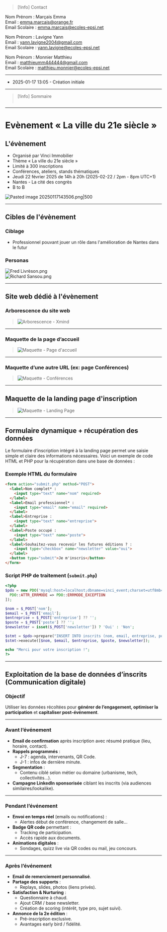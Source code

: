 
>[!info] Contact 
>
Nom Prénom : Marçais Emma  
Email : emma.marcais@orange.fr  
Email Scolaire : emma.marcais@ecoles-epsi.net  
>
Nom Prénom : Lavigne Yann  
Email : yann.lavigne2004@gmail.com  
Email Scolaire : yann.lavigne@ecoles-epsi.net  
>
Nom Prénom : Monnier Matthieu  
Email : matthieumm444444@gmail.com  
Email Scolaire : matthieu.monnier@ecoles-epsi.net

---
- 2025-01-17 13:05 - Création initiale
---

> [!info] Sommaire
> ```table-of-contents
> ```

---

# Evènement « La ville du 21e siècle »

## L'évènement 
- Organisé par Vinci Immobilier  
- Thème « La ville du 21e siècle »  
- Limité à 300 inscriptions  
- Conférences, ateliers, stands thématiques  
- Jeudi 22 février 2025 de 14h à 20h (2025-02-22 / 2pm - 8pm UTC+1)  
- Nantes - La cité des congrès  
- B to B  

![Pasted image 20250117143506.png|500](PLACEHOLDER_IMAGE_HEADER)

---

## Cibles de l'évènement

### Ciblage
- Professionnel pouvant jouer un rôle dans l'amélioration de Nantes dans le futur

### Personas
![Fred Livrèson.png](PLACEHOLDER_PERSONA1)  
![Richard Sansou.png](PLACEHOLDER_PERSONA2)

---

## Site web dédié à l'évènement

### Arborescence du site web

> ![Arborescence - Xmind](PLACEHOLDER_ARBORESCENCE)

---

### Maquette de la page d’accueil

> ![Maquette - Page d'accueil](PLACEHOLDER_HOMEPAGE)

---

### Maquette d’une autre URL (ex: page Conférences)

> ![Maquette - Conférences](PLACEHOLDER_CONFERENCES)

---

## Maquette de la landing page d'inscription

> ![Maquette - Landing Page](PLACEHOLDER_LANDING)

---

## Formulaire dynamique + récupération des données

Le formulaire d’inscription intégré à la landing page permet une saisie simple et claire des informations nécessaires. Voici un exemple de code HTML et PHP pour la récupération dans une base de données :

### Exemple HTML du formulaire

```html
<form action="submit.php" method="POST">
  <label>Nom complet* :
    <input type="text" name="nom" required>
  </label>
  <label>Email professionnel* :
    <input type="email" name="email" required>
  </label>
  <label>Entreprise :
    <input type="text" name="entreprise">
  </label>
  <label>Poste occupé :
    <input type="text" name="poste">
  </label>
  <label>Souhaitez-vous recevoir les futures éditions ? :
    <input type="checkbox" name="newsletter" value="oui">
  </label>
  <button type="submit">Je m'inscris</button>
</form>
```

### Script PHP de traitement (`submit.php`)

```php
<?php
$pdo = new PDO('mysql:host=localhost;dbname=vinci_event;charset=utf8mb4', 'root', '', [
  PDO::ATTR_ERRMODE => PDO::ERRMODE_EXCEPTION
]);

$nom = $_POST['nom'];
$email = $_POST['email'];
$entreprise = $_POST['entreprise'] ?? '';
$poste = $_POST['poste'] ?? '';
$newsletter = isset($_POST['newsletter']) ? 'Oui' : 'Non';

$stmt = $pdo->prepare("INSERT INTO inscrits (nom, email, entreprise, poste, newsletter) VALUES (?, ?, ?, ?, ?)");
$stmt->execute([$nom, $email, $entreprise, $poste, $newsletter]);

echo "Merci pour votre inscription !";
?>
```

---

## Exploitation de la base de données d’inscrits (Communication digitale)

###  Objectif
Utiliser les données récoltées pour **générer de l’engagement, optimiser la participation** et **capitaliser post-événement**.

---

###  Avant l’événement

- **Email de confirmation** après inscription avec résumé pratique (lieu, horaire, contact).
- **Rappels programmés** :
  - J-7 : agenda, intervenants, QR Code.
  - J-1 : infos de dernière minute.
- **Segmentation** :
  - Contenu ciblé selon métier ou domaine (urbanisme, tech, collectivités...).
- **Campagne LinkedIn sponsorisée** ciblant les inscrits (via audiences similaires/lookalike).

---

###  Pendant l’événement

- **Envoi en temps réel** (emails ou notifications) :
  - Alertes début de conférence, changement de salle...
- **Badge QR code** permettant :
  - Tracking de participation.
  - Accès rapide aux documents.
- **Animations digitales** :
  - Sondages, quizz live via QR codes ou mail, jeu concours.

---

###  Après l’événement

- **Email de remerciement personnalisé**.
- **Partage des supports** :
  - Replays, slides, photos (liens privés).
- **Satisfaction & Nurturing** :
  - Questionnaire à chaud.
  - Ajout CRM / base newsletter.
  - Création de scoring (intérêt, type pro, sujet suivi).
- **Annonce de la 2e édition** :
  - Pré-inscription exclusive.
  - Avantages early bird / fidélité.
